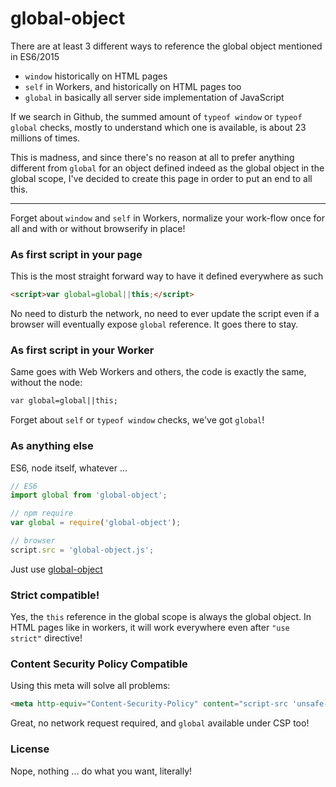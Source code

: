# global-object

There are at least 3 different ways to reference the global object mentioned in ES6/2015

  * `window` historically on HTML pages
  * `self` in Workers, and historically on HTML pages too
  * `global` in basically all server side implementation of JavaScript

If we search in Github, the summed amount of `typeof window` or `typeof global` checks,
mostly to understand which one is available, is about 23 millions of times.

This is madness, and since there's no reason at all to prefer anything different from `global`
for an object defined indeed as the global object in the global scope, I've decided to create
this page in order to put an end to all this.

- - - -

Forget about `window` and `self` in Workers, normalize your work-flow once for all
and with or without browserify in place!


### As first script in your page
This is the most straight forward way to have it defined everywhere as such
```html
<script>var global=global||this;</script>
```
No need to disturb the network, no need to ever update the script even if a browser
will eventually expose `global` reference. It goes there to stay.


### As first script in your Worker
Same goes with Web Workers and others, the code is exactly the same, without the node:
```html
var global=global||this;
```
Forget about `self` or `typeof window` checks, we've got `global`!


### As anything else
ES6, node itself, whatever ... 
```js
// ES6
import global from 'global-object';

// npm require
var global = require('global-object');

// browser
script.src = 'global-object.js';
```
Just use [global-object](global-object.js)


### Strict compatible!
Yes, the `this` reference in the global scope is always the global object.
In HTML pages like in workers, it will work everywhere even after `"use strict"` directive!


### Content Security Policy Compatible
Using this meta will solve all problems:
```html
<meta http-equiv="Content-Security-Policy" content="script-src 'unsafe-inline' 'self' 'sha1-WWQNP0ydesPxK1yAm94nH5bQoIo=' 'sha256-5rMu52Es8MMWNrCqRkunbIAeVDz8iJ63wD0rPm57xi4='">
```
Great, no network request required, and `global` available under CSP too!


### License
Nope, nothing ... do what you want, literally!